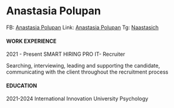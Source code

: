 # Anastasia Polupan 

FB: [Anastasia Polupan](https://www.facebook.com/anastasia.polupan.9) Link: [Anastasia Polupan](https://www.linkedin.com/in/anastasia-polupan-302a98214/) Tg: [Naastasich](http://t.me/Naastasich)




#### WORK EXPERIENCE
 
2021 - Present SMART HIRING PRO
IT- Recruiter

Searching, interviewing, leading and supporting the candidate,
communicating with the client throughout the recruitment process

#### EDUCATION
2021-2024 International Innovation University
Рsychology
